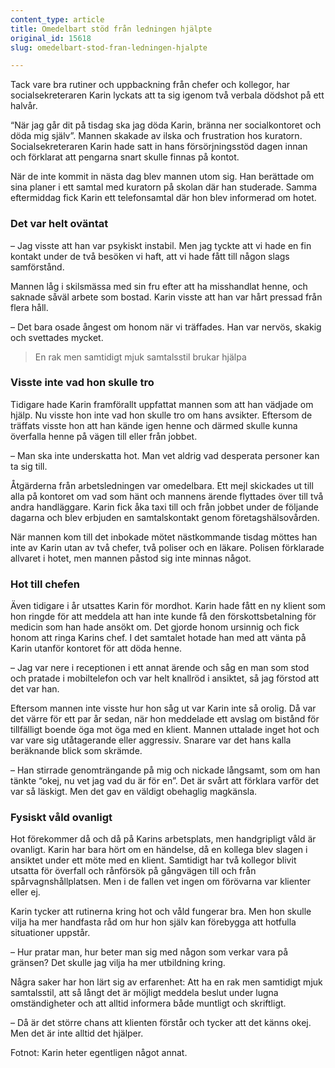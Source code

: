 ```yaml
---
content_type: article
title: Omedelbart stöd från ledningen hjälpte
original_id: 15618
slug: omedelbart-stod-fran-ledningen-hjalpte

---
```


Tack vare bra rutiner och uppbackning från chefer och kollegor, har socialsekreteraren Karin lyckats att ta sig igenom två verbala dödshot på ett halvår.

“När jag går dit på tisdag ska jag döda Karin, bränna ner socialkontoret och döda mig själv”. Mannen skakade av ilska och frustration hos kuratorn. Socialsekreteraren Karin hade satt in hans försörjningsstöd dagen innan och förklarat att pengarna snart skulle finnas på kontot.

När de inte kommit in nästa dag blev mannen utom sig. Han berättade om sina planer i ett samtal med kuratorn på skolan där han studerade. Samma eftermiddag fick Karin ett telefonsamtal där hon blev informerad om hotet.

### Det var helt oväntat

– Jag visste att han var psykiskt instabil. Men jag tyckte att vi hade en fin kontakt under de två besöken vi haft, att vi hade fått till någon slags samförstånd.

Mannen låg i skilsmässa med sin fru efter att ha misshandlat henne, och saknade såväl arbete som bostad. Karin visste att han var hårt pressad från flera håll.

– Det bara osade ångest om honom när vi träffades. Han var nervös, skakig och svettades mycket.

> En rak men samtidigt mjuk samtalsstil brukar hjälpa

### Visste inte vad hon skulle tro

Tidigare hade Karin framförallt uppfattat mannen som att han vädjade om hjälp. Nu visste hon inte vad hon skulle tro om hans avsikter. Eftersom de träffats visste hon att han kände igen henne och därmed skulle kunna överfalla henne på vägen till eller från jobbet.

– Man ska inte underskatta hot. Man vet aldrig vad desperata personer kan ta sig till.

Åtgärderna från arbetsledningen var omedelbara. Ett mejl skickades ut till alla på kontoret om vad som hänt och mannens ärende flyttades över till två andra handläggare. Karin fick åka taxi till och från jobbet under de följande dagarna och blev erbjuden en samtalskontakt genom företagshälsovården.

När mannen kom till det inbokade mötet nästkommande tisdag möttes han inte av Karin utan av två chefer, två poliser och en läkare. Polisen förklarade allvaret i hotet, men mannen påstod sig inte minnas något.

### Hot till chefen

Även tidigare i år utsattes Karin för mordhot. Karin hade fått en ny klient som hon ringde för att meddela att han inte kunde få den förskottsbetalning för medicin som han hade ansökt om. Det gjorde honom ursinnig och fick honom att ringa Karins chef. I det samtalet hotade han med att vänta på Karin utanför kontoret för att döda henne.

– Jag var nere i receptionen i ett annat ärende och såg en man som stod och pratade i mobiltelefon och var helt knallröd i ansiktet, så jag förstod att det var han.

Eftersom mannen inte visste hur hon såg ut var Karin inte så orolig. Då var det värre för ett par år sedan, när hon meddelade ett avslag om bistånd för tillfälligt boende öga mot öga med en klient. Mannen uttalade inget hot och var vare sig utåtagerande eller aggressiv. Snarare var det hans kalla beräknande blick som skrämde.

– Han stirrade genomträngande på mig och nickade långsamt, som om han tänkte “okej, nu vet jag vad du är för en”. Det är svårt att förklara varför det var så läskigt. Men det gav en väldigt obehaglig magkänsla.

### Fysiskt våld ovanligt

Hot förekommer då och då på Karins arbetsplats, men handgripligt våld är ovanligt. Karin har bara hört om en händelse, då en kollega blev slagen i ansiktet under ett möte med en klient. Samtidigt har två kollegor blivit utsatta för överfall och rånförsök på gångvägen till och från spårvagnshållplatsen. Men i de fallen vet ingen om förövarna var klienter eller ej.

Karin tycker att rutinerna kring hot och våld fungerar bra. Men hon skulle vilja ha mer handfasta råd om hur hon själv kan förebygga att hotfulla situationer uppstår.

– Hur pratar man, hur beter man sig med någon som verkar vara på gränsen? Det skulle jag vilja ha mer utbildning kring.

Några saker har hon lärt sig av erfarenhet: Att ha en rak men samtidigt mjuk samtalsstil, att så långt det är möjligt meddela beslut under lugna omständigheter och att alltid informera både muntligt och skriftligt.

– Då är det större chans att klienten förstår och tycker att det känns okej. Men det är inte alltid det hjälper.

Fotnot: Karin heter egentligen något annat.

